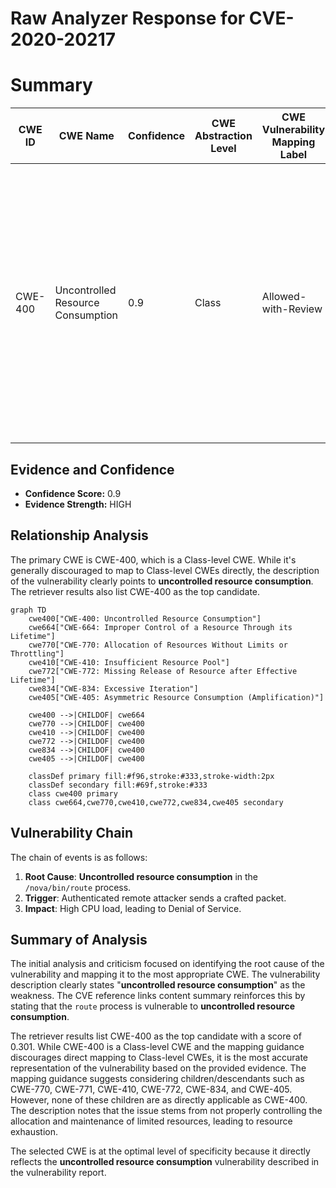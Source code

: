 # Raw Analyzer Response for CVE-2020-20217

# Summary
| CWE ID | CWE Name | Confidence | CWE Abstraction Level | CWE Vulnerability Mapping Label | CWE-Vulnerability Mapping Notes |
|---|---|---|---|---|---|
| CWE-400 | Uncontrolled Resource Consumption | 0.9 | Class | Allowed-with-Review | The product does not properly control the allocation and maintenance of a limited resource, thereby enabling an actor to influence the amount of resources consumed, eventually leading to the exhaustion of available resources. |

## Evidence and Confidence

*   **Confidence Score:** 0.9
*   **Evidence Strength:** HIGH

## Relationship Analysis
The primary CWE is CWE-400, which is a Class-level CWE. While it's generally discouraged to map to Class-level CWEs directly, the description of the vulnerability clearly points to **uncontrolled resource consumption**. The retriever results also list CWE-400 as the top candidate.

```mermaid
graph TD
    cwe400["CWE-400: Uncontrolled Resource Consumption"]
    cwe664["CWE-664: Improper Control of a Resource Through its Lifetime"]
    cwe770["CWE-770: Allocation of Resources Without Limits or Throttling"]
    cwe410["CWE-410: Insufficient Resource Pool"]
    cwe772["CWE-772: Missing Release of Resource after Effective Lifetime"]
    cwe834["CWE-834: Excessive Iteration"]
    cwe405["CWE-405: Asymmetric Resource Consumption (Amplification)"]

    cwe400 -->|CHILDOF| cwe664
    cwe770 -->|CHILDOF| cwe400
    cwe410 -->|CHILDOF| cwe400
    cwe772 -->|CHILDOF| cwe400
    cwe834 -->|CHILDOF| cwe400
    cwe405 -->|CHILDOF| cwe400

    classDef primary fill:#f96,stroke:#333,stroke-width:2px
    classDef secondary fill:#69f,stroke:#333
    class cwe400 primary
    class cwe664,cwe770,cwe410,cwe772,cwe834,cwe405 secondary
```

## Vulnerability Chain
The chain of events is as follows:
1.  **Root Cause**: **Uncontrolled resource consumption** in the `/nova/bin/route` process.
2.  **Trigger**: Authenticated remote attacker sends a crafted packet.
3.  **Impact**: High CPU load, leading to Denial of Service.

## Summary of Analysis
The initial analysis and criticism focused on identifying the root cause of the vulnerability and mapping it to the most appropriate CWE. The vulnerability description clearly states "**uncontrolled resource consumption**" as the weakness. The CVE reference links content summary reinforces this by stating that the `route` process is vulnerable to **uncontrolled resource consumption**.

The retriever results list CWE-400 as the top candidate with a score of 0.301. While CWE-400 is a Class-level CWE and the mapping guidance discourages direct mapping to Class-level CWEs, it is the most accurate representation of the vulnerability based on the provided evidence. The mapping guidance suggests considering children/descendants such as CWE-770, CWE-771, CWE-410, CWE-772, CWE-834, and CWE-405. However, none of these children are as directly applicable as CWE-400. The description notes that the issue stems from not properly controlling the allocation and maintenance of limited resources, leading to resource exhaustion.

The selected CWE is at the optimal level of specificity because it directly reflects the **uncontrolled resource consumption** vulnerability described in the vulnerability report.